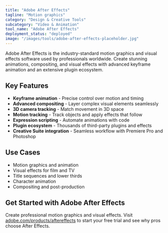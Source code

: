 ```yaml
---
title: "Adobe After Effects"
tagline: "Motion graphics"
category: "Design & Creative Tools"
subcategory: "Video & Animation"
tool_name: "Adobe After Effects"
deployment_status: "deployed"
image: "/images/tools/adobe-after-effects-placeholder.jpg"
---
```

Adobe After Effects is the industry-standard motion graphics and visual effects software used by professionals worldwide. Create stunning animations, compositing, and visual effects with advanced keyframe animation and an extensive plugin ecosystem.

## Key Features

- **Keyframe animation** - Precise control over motion and timing
- **Advanced compositing** - Layer complex visual elements seamlessly
- **3D camera tracking** - Match movement in 3D space
- **Motion tracking** - Track objects and apply effects that follow
- **Expression scripting** - Automate animations with code
- **Plugin ecosystem** - Thousands of third-party plugins and effects
- **Creative Suite integration** - Seamless workflow with Premiere Pro and Photoshop

## Use Cases

- Motion graphics and animation
- Visual effects for film and TV
- Title sequences and lower thirds
- Character animation
- Compositing and post-production

## Get Started with Adobe After Effects

Create professional motion graphics and visual effects. Visit [adobe.com/products/aftereffects](https://www.adobe.com/products/aftereffects.html) to start your free trial and see why pros choose After Effects.